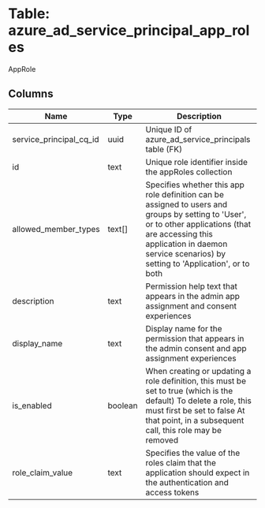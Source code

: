 
# Table: azure_ad_service_principal_app_roles
AppRole
## Columns
| Name        | Type           | Description  |
| ------------- | ------------- | -----  |
|service_principal_cq_id|uuid|Unique ID of azure_ad_service_principals table (FK)|
|id|text|Unique role identifier inside the appRoles collection|
|allowed_member_types|text[]|Specifies whether this app role definition can be assigned to users and groups by setting to 'User', or to other applications (that are accessing this application in daemon service scenarios) by setting to 'Application', or to both|
|description|text|Permission help text that appears in the admin app assignment and consent experiences|
|display_name|text|Display name for the permission that appears in the admin consent and app assignment experiences|
|is_enabled|boolean|When creating or updating a role definition, this must be set to true (which is the default) To delete a role, this must first be set to false At that point, in a subsequent call, this role may be removed|
|role_claim_value|text|Specifies the value of the roles claim that the application should expect in the authentication and access tokens|
